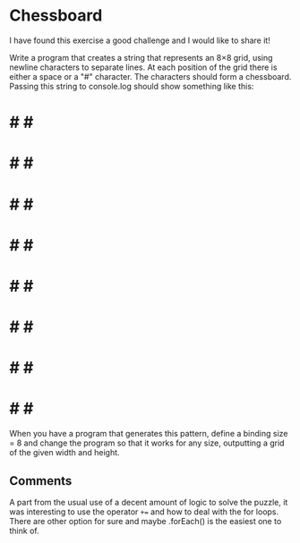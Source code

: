 # Chessboard
I have found this exercise a good challenge and I would like to share it!

Write a program that creates a string that represents an 8×8 grid, using newline
characters to separate lines. At each position of the grid there is either a space
or a "#" character. The characters should form a chessboard.
Passing this string to console.log should show something like this:
# # # #
 # # # #
# # # #
 # # # #
# # # #
 # # # #
# # # #
 # # # #
When you have a program that generates this pattern, define a binding size
= 8 and change the program so that it works for any size, outputting a grid
of the given width and height.

## Comments
A part from the usual use of a decent amount of logic to solve the puzzle, it was interesting to use the operator `+=` and how to deal with the for loops.
There are other option for sure and maybe .forEach() is the easiest one to think of.
